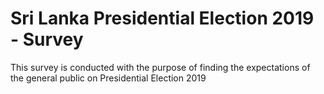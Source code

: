 # Sri Lanka Presidential Election 2019 - Survey
This survey is conducted with the purpose of finding the expectations of the general public on Presidential Election 2019